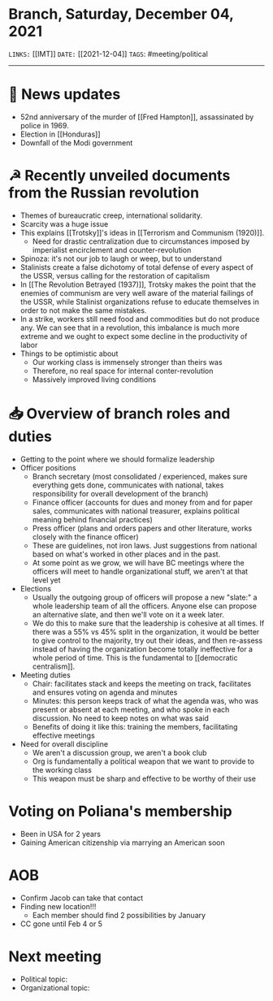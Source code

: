 # Branch, Saturday, December 04, 2021
`LINKS:` [[IMT]]
`DATE:` [[2021-12-04]]
`TAGS`: #meeting/political 

---
# 📰 News updates
- 52nd anniversary of the murder of [[Fred Hampton]], assassinated by police in 1969. 
- Election in [[Honduras]] 
- Downfall of the Modi government

# ☭ Recently unveiled documents from the Russian revolution
- Themes of bureaucratic creep, international solidarity.
- Scarcity was a huge issue
- This explains [[Trotsky]]'s ideas in [[Terrorism and Communism (1920)]]. 
	- Need for drastic centralization due to circumstances imposed by imperialist encirclement and counter-revolution
- Spinoza: it's not our job to laugh or weep, but to understand
- Stalinists create a false dichotomy of total defense of every aspect of the USSR, versus calling for the restoration of capitalism
- In [[The Revolution Betrayed (1937)]], Trotsky makes the point that the enemies of communism are very well aware of the material failings of the USSR, while Stalinist organizations refuse to educate themselves in order to not make the same mistakes. 
- In a strike, workers still need food and commodities but do not produce any. We can see that in a revolution, this imbalance is much more extreme and we ought to expect some decline in the productivity of labor
- Things to be optimistic about
	- Our working class is immensely stronger than theirs was
	- Therefore, no real space for internal conter-revolution
	- Massively improved living conditions

# 📥 Overview of branch roles and duties
- Getting to the point where we should formalize leadership
- Officer positions
	- Branch secretary (most consolidated / experienced, makes sure everything gets done, communicates with national, takes responsibility for overall development of the branch)
	- Finance officer (accounts for dues and money from and for paper sales, communicates with national treasurer, explains political meaning behind financial practices)
	- Press officer (plans and orders papers and other literature, works closely with the finance officer)
	- These are guidelines, not iron laws. Just suggestions from national based on what's worked in other places and in the past. 
	- At some point as we grow, we will have BC meetings where the officers will meet to handle organizational stuff, we aren't at that level yet
- Elections
	- Usually the outgoing group of officers will propose a new "slate:" a whole leadership team of all the officers. Anyone else can propose an alternative slate, and then we'll vote on it a week later. 
	- We do this to make sure that the leadership is cohesive at all times. If there was a 55% vs 45% split in the organization, it would be better to give control to the majority, try out their ideas, and then re-assess instead of having the organization become totally ineffective for a whole period of time. This is the fundamental to [[democratic centralism]]. 
- Meeting duties
	- Chair: facilitates stack and keeps the meeting on track, facilitates and ensures voting on agenda and minutes
	- Minutes: this person keeps track of what the agenda was, who was present or absent at each meeting, and who spoke in each discussion. No need to keep notes on what was said
	- Benefits of doing it like this: training the members, facilitating effective meetings
- Need for overall discipline
	- We aren't a discussion group, we aren't a book club
	- Org is fundamentally a political weapon that we want to provide to the working class
	- This weapon must be sharp and effective to be worthy of their use

# Voting on Poliana's membership
- Been in USA for 2 years
- Gaining American citizenship via marrying an American soon

# AOB
- Confirm Jacob can take that contact
- Finding new location!!!
	- Each member should find 2 possibilities by January
- CC gone until Feb 4 or 5

# Next meeting 
- Political topic:
- Organizational topic: